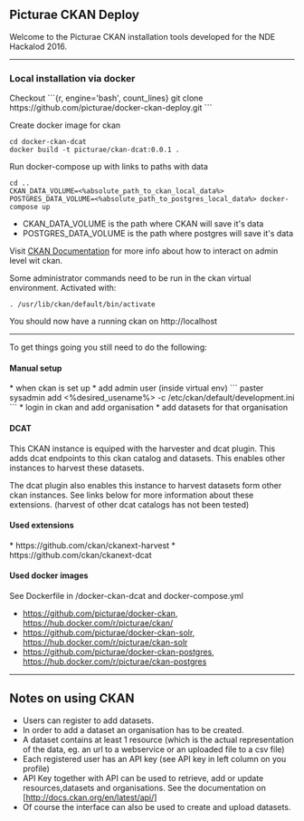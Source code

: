 <h2>Picturae CKAN Deploy</h2>

Welcome to the Picturae CKAN installation tools developed for the NDE Hackalod 2016.

<hr>

<h3>Local installation via docker</h3>
Checkout
```{r, engine='bash', count_lines}
git clone https://github.com/picturae/docker-ckan-deploy.git
```

Create docker image for ckan
```
cd docker-ckan-dcat
docker build -t picturae/ckan-dcat:0.0.1 .
```



Run docker-compose up with links to paths with data
```
cd ..
CKAN_DATA_VOLUME=<%absolute_path_to_ckan_local_data%> POSTGRES_DATA_VOLUME=<%absolute_path_to_postgres_local_data%> docker-compose up
```

- CKAN_DATA_VOLUME is the path where CKAN will save it's data
- POSTGRES_DATA_VOLUME is the path where postgres will save it's data

Visit [CKAN Documentation](http://docs.ckan.org/en/latest/maintaining/installing/index.html) for more info about how to interact on admin level wit ckan.

Some administrator commands need to be run in the ckan virtual environment. Activated with:
```
. /usr/lib/ckan/default/bin/activate
```

You should now have a running ckan on http://localhost
<hr>
To get things going you still need to do the following:

<h4>Manual setup</h4>
* when ckan is set up
* add admin user (inside virtual env)
```
paster sysadmin add <%desired_usename%> -c /etc/ckan/default/development.ini
```
* login in ckan and add organisation
* add datasets for that organisation

<h4>DCAT</h4>
This CKAN instance is equiped with the harvester and dcat plugin. This adds dcat endpoints to this ckan catalog and datasets.
This enables other instances to harvest these datasets.

The dcat plugin also enables this instance to harvest datasets form other ckan instances.
See links below for more information about these extensions. (harvest of other dcat catalogs has not been tested)


<h4>Used extensions</h4>
* https://github.com/ckan/ckanext-harvest
* https://github.com/ckan/ckanext-dcat

<h4>Used docker images</h4>
See Dockerfile in /docker-ckan-dcat and docker-compose.yml

* https://github.com/picturae/docker-ckan, https://hub.docker.com/r/picturae/ckan/
* https://github.com/picturae/docker-ckan-solr, https://hub.docker.com/r/picturae/ckan-solr
* https://github.com/picturae/docker-ckan-postgres, https://hub.docker.com/r/picturae/ckan-postgres

<hr>

<h2>Notes on using CKAN</h2>

* Users can register to add datasets.
* In order to add a dataset an organisation has to be created.
* A dataset contains at least 1 resource (which is the actual representation of the data, eg. an url to a webservice or an uploaded file to a csv file)
* Each registered user has an API key (see API key in left column on you profile)
* API Key together with API can be used to retrieve, add or update resources,datasets and organisations. See the documentation on [http://docs.ckan.org/en/latest/api/]
* Of course the interface can also be used to create and upload datasets.






